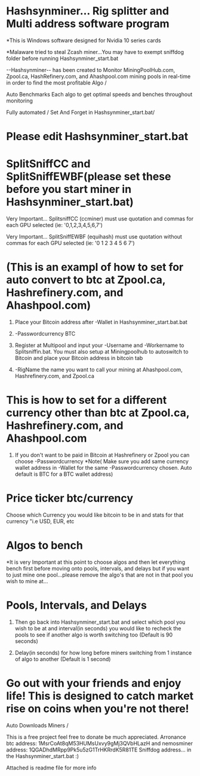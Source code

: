 # Hashsynminer... Rig splitter and Multi address software program

*This is Windows software designed for Nvidia 10 series cards

*Malaware tried to steal Zcash miner...You may have to exempt sniffdog folder before running Hashsynminer_start.bat

--Hashsynminer-- has been created to Monitor MiningPoolHub.com, Zpool.ca, HashRefinery.com, and Ahashpool.com mining pools in real-time in order to find the most profitable Algo /

Auto Benchmarks Each algo to get optimal speeds and benches throughout monitoring 

Fully automated / Set And Forget in Hashsynminer_start.bat/

# Please edit Hashsynminer_start.bat

# SplitSniffCC and SplitSniffEWBF(please set these before you start miner in Hashsynminer_start.bat)

Very Important... SplitsniffCC (ccminer) must use quotation and commas for each GPU selected (ie: '0,1,2,3,4,5,6,7')

Very Important... SplitSniffEWBF (equihash) must use quotation without commas for each GPU selected (ie: '0 1 2 3 4 5 6 7')

# (This is an exampl of how to set for auto convert to btc at Zpool.ca, Hashrefinery.com, and Ahashpool.com)

1) Place your Bitcoin address after -Wallet in Hashsynminer_start.bat.bat

2) -Passwordcurrency BTC

2) Register at Multipool and input your -Username and -Workername to Splitsniffin.bat. You must also setup at Miningpoolhub to autoswitch to Bitcoin and place your Bitcoin address in bitcoin tab

3) -RigName the name you want to call your mining at Ahashpool.com, Hashrefinery.com, and Zpool.ca

# This is how to set for a different currency other than btc at Zpool.ca, Hashrefinery.com, and Ahashpool.com

1) If you don't want to be paid in Bitcoin at Hashrefinery or Zpool you can choose -Passwordcurrency *Note( Make sure you add same currency wallet address in -Wallet for the same -Passwordcurrency chosen. Auto default is BTC for a BTC wallet address)

# Price ticker btc/currency

Choose which Currency you would like bitcoin to be in and stats for that currency "i.e USD, EUR, etc

# Algos to bench

*It is very Important at this point to choose algos and then let everything bench first before moving onto pools, intervals, and delays but if you want to just mine one pool...please remove the algo's that are not in that pool you wish to mine at...

# Pools, Intervals, and Delays

1) Then go back into Hashsynminer_start.bat and select which pool you wish to be at and interval(in seconds) you would like to recheck the pools to see if another algo is worth switching too (Default is 90 seconds)

2) Delay(in seconds) for how long before miners switching from 1 instance of algo to another (Default is 1 second)

# Go out with your friends and enjoy life! This is designed to catch market rise on coins when you're not there!

Auto Downloads Miners /   

This is a free project feel free to donate be much appreciated. Arronance btc address: 1MsrCoAt8qM53HUMsUxvy9gMj3QVbHLazH and nemosminer address: 1QGADhdMRpp9Pk5u5zG1TrHKRrdK5R81TE Sniffdog address... in the Hashsynminer_start.bat :)

Attached is readme file for more info
